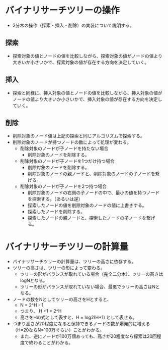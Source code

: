 # バイナリサーチツリーの操作

- 2分木の操作（探索・挿入・削除）の実装について説明する。

## 探索

- 探索対象の値とノードの値を比較しながら、探索対象の値がノードの値より大きいか小さいかで、探索対象の値が存在する方向を決定していく。

## 挿入

- 探索と同様に、挿入対象の値とノードの値を比較しながら、挿入対象の値がノードの値より大きいか小さいかで、挿入対象の値が存在する方向を決定していく。

## 削除

- 削除対象のノード値は上記の探索と同じアルゴリズムで探索する。
- 削除対象のノードが持つノードの数によって処理が変わる。
  - 削除対象のノードが子ノードを持たない場合
    - 削除対象のノードを削除する。 
  - 削除対象のノードが子ノードを1つだけ持つ場合
    - 削除対象のノードを削除する。
    - 削除対象のノードの親ノードと、削除対象のノードの子ノードを繋げる。
  - 削除対象のノードが子ノードを2つ持つ場合
    - 削除対象のノードの右側の子ノードの中で、最小の値を持つノードを探索する。（あるいは逆）
    - 探索したノードの値を削除対象のノードの値に上書きする。
    - 探索したノードを削除する。
    - 探索したノードの親ノードと、探索したノードの子ノードを繋げる。

# バイナリサーチツリーの計算量

- バイナリサーチツリーの計算量は、ツリーの高さに依存する。
- ツリーの高さは、ツリーの形によって変わる。
  - ツリーの形がバランスが取れている場合（完全二分木）、ツリーの高さはlogNとなる。
  - ツリーの形がバランスが取れていない場合、最悪でツリーの高さはNとなる。
- ノードの数をNとしてツリーの高さをHとすると、
  - N = 2^H - 1
  - つまり、 H +1 = 2^H
  - 高さをHの式として表すと、H = log2(H+1) として表せる。
- つまり高さが20程度になると保持できるノードの数が爆発的に増える（H=20ならN=100万ぐらい）ことがわかる。
  - また、逆にノードが100万個あっても、高さが20程度なら探索は20回程度で終わることがわかる。
